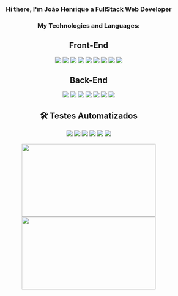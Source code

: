 


#### 

<div align='center'>
	<h3> Hi there, I'm João Henrique a FullStack Web Developer</h3>
	<h3>My Technologies and Languages:</h3>
  <div>
    <h2>Front-End</h2>
    <img src="https://img.shields.io/badge/-html5-0D1117?style=for-the-badge&logo=html5&logoColor=33afc4" />
    <img src="https://img.shields.io/badge/-css-0D1117?style=for-the-badge&logo=css3&logoColor=33afc4" />
    <img src="https://img.shields.io/badge/-JavaScript-0D1117?style=for-the-badge&logo=JavaScript&logoColor=33afc4" />
    <img src="https://img.shields.io/badge/-react-0D1117?style=for-the-badge&logo=react&logoColor=33afc4" />
    <img src="https://img.shields.io/badge/-react%20router-0D1117?style=for-the-badge&logo=react-router&logoColor=33afc4" />
    <img src="https://img.shields.io/badge/-bootstrap-0D1117?style=for-the-badge&logo=bootstrap&logoColor=33afc4" />
    <img src="https://img.shields.io/badge/-redux-0D1117?style=for-the-badge&logo=redux&logoColor=33afc4" />
    <img src="https://img.shields.io/badge/styled--components-0D1117?style=for-the-badge&logo=styled-components&logoColor=33afc4" />
    <img src="https://img.shields.io/badge/-typescript-0D1117?style=for-the-badge&logo=typescript&logoColor=33afc4" />
  </div>
  <div>
    <h2>Back-End</h2>
    <img src="https://img.shields.io/badge/-mysql-0D1117?style=for-the-badge&logo=mysql&logoColor=33afc4" />
    <img src="https://img.shields.io/badge/-node.js-0D1117?style=for-the-badge&logo=nodedotjs&logoColor=33afc4" />
    <img src="https://img.shields.io/badge/-typescript-0D1117?style=for-the-badge&logo=typescript&logoColor=33afc4" />
    <img src="https://img.shields.io/badge/-express.js-0D1117?style=for-the-badge&logo=express&logoColor=33afc4" />
    <img src="https://img.shields.io/badge/sequelize.js-0D1117?style=for-the-badge&logo=sequelize&logoColor=33afc4" />
    <img src="https://img.shields.io/badge/-docker-0D1117?style=for-the-badge&logo=docker&logoColor=33afc4" />
    <img src="https://img.shields.io/badge/-mongodb-0D1117?style=for-the-badge&logo=mongodb&logoColor=33afc4" />
  </div>
  <div>
    <h2>🛠 Testes Automatizados</h2>
    <img src="https://img.shields.io/badge/mocha.js-0D1117?style=for-the-badge&logo=mocha&logoColor=33afc4" />
    <img src="https://img.shields.io/badge/chai.js-0D1117?style=for-the-badge&logo=chai&logoColor=33afc4" />
    <img src="https://img.shields.io/badge/Sinon.js-0D1117?style=for-the-badge&logo=Sinon&logoColor=33afc4" />
    <img src="https://img.shields.io/badge/testing%20library-0D1117?style=for-the-badge&logo=testing-library&logoColor=33afc4" />
    <img src="https://img.shields.io/badge/-jest-0D1117?style=for-the-badge&logo=jest&logoColor=33afc4" />
    <img src="https://img.shields.io/badge/Cypress-0D1117?style=for-the-badge&logo=cypress&logoColor=33afc4" />
  </div>
  <br>
  <div>
    <img height="190em" src="https://github-readme-stats.vercel.app/api?username=JoaoHenriqueAlmeida&show_icons=true&theme=tokyonight" width="350"/>
    <img height="190em" src="https://github-readme-stats.vercel.app/api/top-langs/?username=JoaoHenriqueAlmeida&layout=compact&theme=tokyonight" width="350"/>
  </div>
</div>
